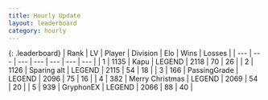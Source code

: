 ```yaml
---
title: Hourly Update
layout: leaderboard
category: hourly
---
```


{: .leaderboard}
| Rank | LV | Player | Division | Elo | Wins | Losses |
| --- | --- | --- | --- | --- | --- | --- |
| <span data-change="2">1</span> | 1135 | <span title="ID: 204953">Kapu</span> | LEGEND | <span data-change="25">2118</span> | <span data-change="4">70</span> | <span data-change="0">26</span> |
| <span data-change="-1">2</span> | 1126 | <span title="ID: 203132">Sparing alt</span> | LEGEND | <span data-change="0">2115</span> | <span data-change="0">54</span> | <span data-change="0">18</span> |
| <span data-change="-1">3</span> | 166 | <span title="ID: 421732">PassingGrade</span> | LEGEND | <span data-change="0">2096</span> | <span data-change="0">75</span> | <span data-change="0">16</span> |
| <span data-change="0">4</span> | 382 | <span title="ID: 382502">Merry Christmas</span> | LEGEND | <span data-change="1">2069</span> | <span data-change="3">54</span> | <span data-change="2">20</span> |
| <span data-change="0">5</span> | 939 | <span title="ID: 315148">GryphonEX</span> | LEGEND | <span data-change="0">2066</span> | <span data-change="0">88</span> | <span data-change="0">40</span> |